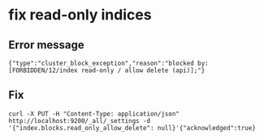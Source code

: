 # fix read-only indices

## Error message
`{"type":"cluster_block_exception","reason":"blocked by: [FORBIDDEN/12/index read-only / allow delete (api)];"}`


## Fix
`curl -X PUT -H "Content-Type: application/json" http://localhost:9200/_all/_settings -d '{"index.blocks.read_only_allow_delete": null}'{"acknowledged":true}`